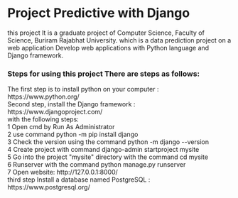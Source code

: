 # Project Predictive with Django
this project It is a graduate project of Computer Science, Faculty of Science, Buriram Rajabhat University. which is a data prediction project on a web application Develop web applications with Python language and Django framework.<br>
<h3>Steps for using this project There are steps as follows:</h3>
The first step is to install python on your computer : https://www.python.org/ <br>
Second step, install the Django framework : https://www.djangoproject.com/ <br>
with the following steps:<br>
1 Open cmd by Run As Administrator<br>
2 use command python -m pip install django <br>
3 Check the version using the command python -m django --version <br>
4 Create project with command django-admin startproject mysite <br>
5 Go into the project "mysite" directory with the command cd mysite <br>
6 Runserver with the command python manage.py runserver <br>
7 Open website: http://127.0.0.1:8000/ <br>
third step Install a database named PostgreSQL : https://www.postgresql.org/
